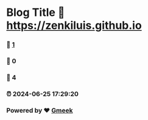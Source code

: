 # Blog Title :link: https://zenkiluis.github.io 
### :page_facing_up: [1](https://zenkiluis.github.io/tag.html) 
### :speech_balloon: 0 
### :hibiscus: 4 
### :alarm_clock: 2024-06-25 17:29:20 
### Powered by :heart: [Gmeek](https://github.com/Meekdai/Gmeek)
